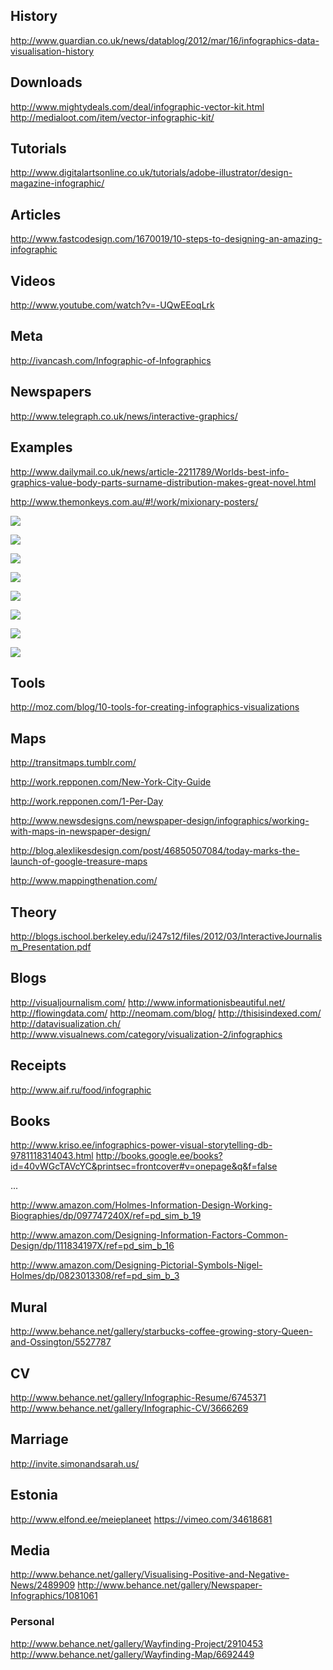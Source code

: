 ## History

http://www.guardian.co.uk/news/datablog/2012/mar/16/infographics-data-visualisation-history

## Downloads

http://www.mightydeals.com/deal/infographic-vector-kit.html
http://medialoot.com/item/vector-infographic-kit/

## Tutorials

http://www.digitalartsonline.co.uk/tutorials/adobe-illustrator/design-magazine-infographic/

## Articles

http://www.fastcodesign.com/1670019/10-steps-to-designing-an-amazing-infographic

## Videos

http://www.youtube.com/watch?v=-UQwEEoqLrk

## Meta

http://ivancash.com/Infographic-of-Infographics

## Newspapers

http://www.telegraph.co.uk/news/interactive-graphics/

## Examples

http://www.dailymail.co.uk/news/article-2211789/Worlds-best-info-graphics-value-body-parts-surname-distribution-makes-great-novel.html


http://www.themonkeys.com.au/#!/work/mixionary-posters/


![](http://www.themonkeys.com.au/wp-content/uploads/2012/08/IMG_9439-Edit.jpg)


![](http://www.themonkeys.com.au/wp-content/uploads/2012/08/IMG_9437-Edit.jpg)


![](http://www.themonkeys.com.au/wp-content/uploads/2012/08/IMG_9436-Edit.jpg)


![](http://www.themonkeys.com.au/wp-content/uploads/2012/08/IMG_9433-Edit.jpg)


![](http://www.themonkeys.com.au/wp-content/uploads/2012/08/IMG_9434-Edit.jpg)


![](http://www.themonkeys.com.au/wp-content/uploads/2012/08/IMG_9434-Edit.jpg)


![](http://www.themonkeys.com.au/wp-content/uploads/2012/08/IMG_9434-Edit.jpg)


![](http://www.themonkeys.com.au/wp-content/uploads/2012/08/IMG_9436-Edit.jpg)


## Tools

http://moz.com/blog/10-tools-for-creating-infographics-visualizations

## Maps

http://transitmaps.tumblr.com/

http://work.repponen.com/New-York-City-Guide

http://work.repponen.com/1-Per-Day

http://www.newsdesigns.com/newspaper-design/infographics/working-with-maps-in-newspaper-design/

http://blog.alexlikesdesign.com/post/46850507084/today-marks-the-launch-of-google-treasure-maps

http://www.mappingthenation.com/

## Theory

http://blogs.ischool.berkeley.edu/i247s12/files/2012/03/InteractiveJournalism_Presentation.pdf

## Blogs

http://visualjournalism.com/
http://www.informationisbeautiful.net/
http://flowingdata.com/
http://neomam.com/blog/
http://thisisindexed.com/
http://datavisualization.ch/
http://www.visualnews.com/category/visualization-2/infographics

## Receipts

http://www.aif.ru/food/infographic

## Books

http://www.kriso.ee/infographics-power-visual-storytelling-db-9781118314043.html
http://books.google.ee/books?id=40vWGcTAVcYC&printsec=frontcover#v=onepage&q&f=false

...

http://www.amazon.com/Holmes-Information-Design-Working-Biographies/dp/097747240X/ref=pd_sim_b_19

http://www.amazon.com/Designing-Information-Factors-Common-Design/dp/111834197X/ref=pd_sim_b_16

http://www.amazon.com/Designing-Pictorial-Symbols-Nigel-Holmes/dp/0823013308/ref=pd_sim_b_3

## Mural

http://www.behance.net/gallery/starbucks-coffee-growing-story-Queen-and-Ossington/5527787

## CV

http://www.behance.net/gallery/Infographic-Resume/6745371
http://www.behance.net/gallery/Infographic-CV/3666269

## Marriage

http://invite.simonandsarah.us/

## Estonia

http://www.elfond.ee/meieplaneet
https://vimeo.com/34618681

## Media

http://www.behance.net/gallery/Visualising-Positive-and-Negative-News/2489909
http://www.behance.net/gallery/Newspaper-Infographics/1081061

### Personal

http://www.behance.net/gallery/Wayfinding-Project/2910453
http://www.behance.net/gallery/Wayfinding-Map/6692449
